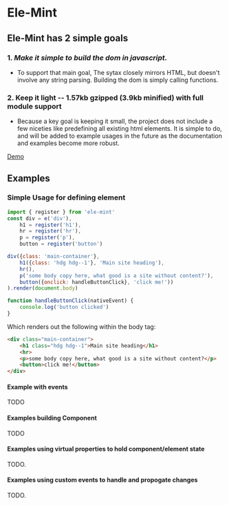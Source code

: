 # Ele-Mint

## Ele-Mint has 2 simple goals

### 1. *Make it simple to build the dom in javascript.*

* To support that main goal, The sytax closely mirrors HTML, but doesn't involve any string parsing. Building the dom is simply calling functions.

### 2. Keep it light -- 1.57kb gzipped (3.9kb minified) with full module support

* Because a key goal is keeping it small, the project does not include a few niceties like predefining all existing html elements.  It is simple to do, and will be added to example usages in the future as the documentation and examples become more robust.

[Demo](https://alantheprice.github.io/ele-mint/)

## Examples

### Simple Usage for defining element

```javascript
import { register } from 'ele-mint'
const div = e('div'),
    h1 = register('h1'),
    hr = register('hr'),
    p = register('p'),
    button = register('button')

div({class: 'main-container'},
    h1({class: 'hdg hdg--1'}, 'Main site heading'),
    hr(),
    p('some body copy here, what good is a site without content?'), 
    button({onclick: handleButtonClick}, 'click me!'))
).render(document.body)

function handleButtonClick(nativeEvent) {
    console.log('button clicked')
}
```

Which renders out the following within the body tag:

```html
<div class="main-container">
    <h1 class="hdg hdg--1">Main site heading</h1>
    <hr>
    <p>some body copy here, what good is a site without content?</p>
    <button>click me!</button>
</div>
```

#### Example with events

TODO

#### Examples building Component

TODO

#### Examples using virtual properties to hold component/element state

TODO.

#### Examples using custom events to handle and propogate changes

TODO.
